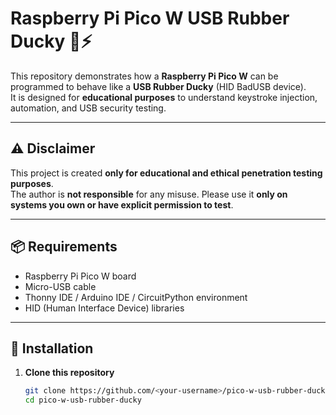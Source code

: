 # Raspberry Pi Pico W USB Rubber Ducky 🦆⚡

This repository demonstrates how a **Raspberry Pi Pico W** can be programmed to behave like a **USB Rubber Ducky** (HID BadUSB device).  
It is designed for **educational purposes** to understand keystroke injection, automation, and USB security testing.

---

## ⚠️ Disclaimer
This project is created **only for educational and ethical penetration testing purposes**.  
The author is **not responsible** for any misuse. Please use it **only on systems you own or have explicit permission to test**.

---

## 📦 Requirements
- Raspberry Pi Pico W board  
- Micro-USB cable  
- Thonny IDE / Arduino IDE / CircuitPython environment  
- HID (Human Interface Device) libraries  

---

## 🔧 Installation

1. **Clone this repository**
   ```bash
   git clone https://github.com/<your-username>/pico-w-usb-rubber-ducky.git
   cd pico-w-usb-rubber-ducky
